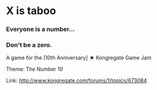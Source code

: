 # X is taboo

### Everyone is a number...

### Don't be a zero.

A game for the [10th Anniversary] ★  Kongregate Game Jam

Theme: The Number 10

Link: http://www.kongregate.com/forums/1/topics/673084
